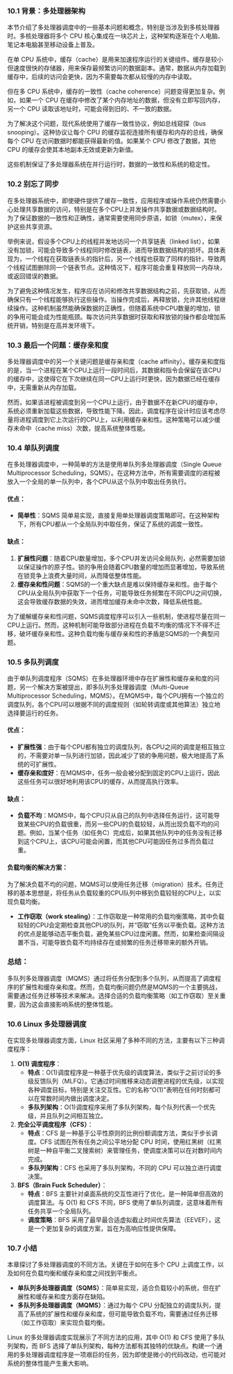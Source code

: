 ### 10.1 背景：多处理器架构

本节介绍了多处理器调度中的一些基本问题和概念，特别是当涉及到多核处理器时。多核处理器将多个 CPU 核心集成在一块芯片上，这种架构逐渐在个人电脑、笔记本电脑甚至移动设备上普及。

在单 CPU 系统中，缓存（cache）是用来加速程序运行的关键组件。缓存是较小但速度很快的存储器，用来保存最频繁访问的数据副本。通常，数据从内存加载到缓存中，后续的访问会更快，因为不需要每次都从较慢的内存中读取。

但在多 CPU 系统中，缓存的一致性（cache coherence）问题变得更加复杂。例如，如果一个 CPU 在缓存中修改了某个内存地址的数据，但没有立即写回内存，另一个 CPU 读取该地址时，可能会得到旧的、不一致的数据。

为了解决这个问题，现代系统使用了缓存一致性协议，例如总线窥探（bus snooping）。这种协议让每个 CPU 的缓存监视连接所有缓存和内存的总线，确保每个 CPU 在访问数据时都能获得最新的值。如果某个 CPU 修改了数据，其他 CPU 的缓存会使其本地副本无效或更新为新值。

这些机制保证了多处理器系统在并行运行时，数据的一致性和系统的稳定性。

### 10.2 别忘了同步

在多处理器系统中，即使硬件提供了缓存一致性，应用程序或操作系统仍然需要小心处理共享数据的访问，特别是在多个CPU上并发操作共享数据或数据结构时。为了保证数据的一致性和正确性，通常需要使用同步原语，如锁（mutex），来保护这些共享资源。

举例来说，假设多个CPU上的线程并发地访问一个共享链表（linked list），如果没有加锁，可能会导致多个线程同时修改链表，进而导致数据结构的损坏。具体表现为，一个线程在获取链表头的指针后，另一个线程也获取了同样的指针，导致两个线程试图删除同一个链表节点。这种情况下，程序可能会重复释放同一内存块，或返回错误的数据。

为了避免这种情况发生，程序应在访问和修改共享数据结构之前，先获取锁，从而确保只有一个线程能够执行这些操作。当操作完成后，再释放锁，允许其他线程继续操作。这种机制虽然能确保数据的正确性，但随着系统中CPU数量的增加，锁的争用可能会成为性能瓶颈。每次访问共享数据时获取和释放锁的操作都会增加系统开销，特别是在高并发环境下。

### 10.3 最后一个问题：缓存亲和度

多处理器调度中的另一个关键问题是缓存亲和度（cache affinity）。缓存亲和度指的是，当一个进程在某个CPU上运行一段时间后，其数据和指令会保留在该CPU的缓存中，这使得它在下次继续在同一CPU上运行时更快，因为数据已经在缓存中，无需重新从内存加载。

然而，如果该进程被调度到另一个CPU上运行，由于数据不在新CPU的缓存中，系统必须重新加载这些数据，导致性能下降。因此，调度程序在设计时应该考虑尽量将进程调度到它上次运行的CPU上，以利用缓存亲和性。这种策略可以减少缓存未命中（cache miss）次数，提高系统整体性能。

### 10.4 单队列调度

在多处理器调度中，一种简单的方法是使用单队列多处理器调度（Single Queue Multiprocessor Scheduling，SQMS）。在这种方法中，所有需要调度的进程被放入一个全局的单一队列中，各个CPU从这个队列中取出任务执行。

#### 优点：

- **简单性**：SQMS 简单易实现，直接复用单处理器调度策略即可。在这种架构下，所有CPU都从一个全局队列中取任务，保证了系统的调度一致性。

#### 缺点：

1. **扩展性问题**：随着CPU数量增加，多个CPU并发访问全局队列，必然需要加锁以保证操作的原子性。锁的争用会随着CPU数量的增加而显著增加，导致系统在锁竞争上浪费大量时间，从而降低整体性能。
2. **缓存亲和性问题**：SQMS的一个重大缺点是难以保持缓存亲和性。由于每个CPU从全局队列中获取下一个任务，可能导致任务频繁在不同CPU之间切换，这会导致缓存数据的失效，进而增加缓存未命中次数，降低系统性能。

为了缓解缓存亲和性问题，SQMS调度程序可以引入一些机制，使进程尽量在同一CPU上运行。然而，这种机制可能导致部分进程在负载不均衡的情况下不得不迁移，破坏缓存亲和性。这种负载均衡与缓存亲和性的矛盾是SQMS的一个典型问题。

### 10.5 多队列调度

由于单队列调度程序（SQMS）在多处理器环境中存在扩展性和缓存亲和度的问题，另一个解决方案被提出，即多队列多处理器调度（Multi-Queue Multiprocessor Scheduling，MQMS）。在MQMS中，每个CPU拥有一个独立的调度队列，各个CPU可以根据不同的调度规则（如轮转调度或其他算法）独立地选择要运行的任务。

#### 优点：

- **扩展性强**：由于每个CPU都有独立的调度队列，各CPU之间的调度是相互独立的，不需要对单一队列进行加锁，因此减少了锁的争用问题，极大地提高了系统的可扩展性。
- **缓存亲和度好**：在MQMS中，任务一般会被分配到固定的CPU上运行，因此这些任务可以很好地利用该CPU的缓存，从而提高执行效率。

#### 缺点：

- **负载不均**：MQMS中，每个CPU只从自己的队列中选择任务运行，这可能导致某些CPU的负载很重，而另一些CPU的负载较轻，从而出现负载不均的问题。例如，当某个任务（如任务C）完成后，如果其他队列中的任务没有迁移到这个CPU上，该CPU可能会闲置，而其他CPU可能因任务过多而负载过重。

#### 负载均衡的解决方案：

为了解决负载不均的问题，MQMS可以使用任务迁移（migration）技术。任务迁移的基本思想是，将任务从负载较重的CPU队列中移到负载较轻的CPU上，以实现负载均衡。

- **工作窃取（work stealing）**：工作窃取是一种常用的负载均衡策略，其中负载较轻的CPU会定期检查其他CPU的队列，并“窃取”任务以平衡负载。这种方法的优点是能够动态平衡负载，避免某些CPU过度闲置。然而，如果检查间隔设置不当，可能导致负载不均持续存在或频繁的任务迁移带来的额外开销。

### 总结：

多队列多处理器调度（MQMS）通过将任务分配到多个队列，从而提高了调度程序的扩展性和缓存亲和度。然而，负载均衡问题仍然是MQMS的一个主要挑战，需要通过任务迁移等技术来解决。选择合适的负载均衡策略（如工作窃取）至关重要，因为这会直接影响系统的整体性能。

### 10.6 Linux 多处理器调度

在实现多处理器调度方面，Linux 社区采用了多种不同的方法，主要有以下三种调度程序：

1. **O(1) 调度程序**：
   - **特点**：O(1)调度程序是一种基于优先级的调度算法，类似于之前讨论的多级反馈队列（MLFQ）。它通过时间推移来动态调整进程的优先级，以实现各种调度目标，特别是关注交互性。它的名称“O(1)”表明在任何时刻都可以在常数时间内做出调度决定。
   - **多队列架构**：O(1)调度程序采用了多队列架构，每个队列代表一个优先级，并且队列之间相互独立。
2. **完全公平调度程序（CFS）**：
   - **特点**：CFS 是一种基于公平性原则的比例份额调度方法，类似于步长调度。CFS 试图在所有任务之间公平地分配 CPU 时间，使用红黑树（红黑树是一种自平衡二叉搜索树）来管理任务，使调度决策可以在对数时间内完成。
   - **多队列架构**：CFS 也采用了多队列架构，不同的 CPU 可以独立进行调度决策。
3. **BFS（Brain Fuck Scheduler）**：
   - **特点**：BFS 主要针对桌面系统的交互性进行了优化，是一种简单但高效的调度算法。与 O(1) 和 CFS 不同，BFS 使用了单队列调度，这意味着所有任务共享一个全局队列。
   - **调度策略**：BFS 采用了最早最合适虚拟截止时间优先算法（EEVEF），这是一个更加复杂的调度方案，旨在为高响应性提供保障。

### 10.7 小结

本章探讨了多处理器调度的不同方法。关键在于如何在多个 CPU 上调度工作，以及如何在负载均衡和缓存亲和度之间找到平衡点。

- **单队列多处理器调度（SQMS）**：简单易实现，适合负载较小的系统，但在扩展性和缓存亲和度方面存在缺陷。
- **多队列多处理器调度（MQMS）**：通过为每个 CPU 分配独立的调度队列，提高了系统的扩展性和缓存亲和度，但可能导致负载不均，需要通过任务迁移（如工作窃取）来实现负载均衡。

Linux 的多处理器调度实现展示了不同方法的应用，其中 O(1) 和 CFS 使用了多队列架构，而 BFS 选择了单队列架构，每种方法都有其独特的优缺点。构建一个通用的多处理器调度程序是一项艰巨的任务，因为即使是微小的代码改动，也可能对系统的整体性能产生重大影响。